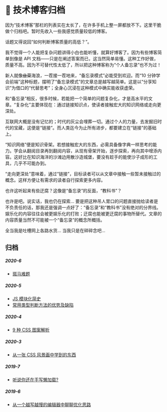 # 📝 技术博客归档

因为“技术博客”那栏的列表实在太长了，在许多手机上整一屏都放不下。这里干脆做个归档吧。暂时先收入一些我感觉质量较低的博客。

话题又得说回“如何判断博客质量的高低？”。

我不觉得一个人能把复杂问题讲得小白也能听懂，就算好博客了。因为有些博客简单到像是 API 文档——只是在阐述答案而已，这当然简单易懂。这种工作好做，质量不高。因为不可替代性太低了，所以把这种博客称为“个人备忘录”也不为过！

新人就像<del>韭菜</del>海浪，一茬接一茬地来，“备忘录模式”必能受到欢迎。而“10 分钟学会前端”这种标题，摆明了“备忘录模式”的文章总是越写越简单。这是以“分享知识”为借口的“代替思考”；全身心沉浸在这种模式中确实能收获虚荣。

和“备忘录”相反，很多时候，若能把一个简单的问题复杂化，才是高水平的文章。“复杂化”主要体现在：通过链接知识点，使读者接触宏大的知识网络或走向更深处。

互联网大概是没有记忆的；时代的灰尘会埋葬一切。通过个人的力量，去发掘旧时代的宝藏，这便是“链接”。而人类迄今为止所有进步，都要建立在“链接”的基础上。

“知识网络”便是知识骨架。若想接触宏大的东西，必需具备像字典一样思考的能力。学会从翻阅目录再到翻阅内容，从现有骨架开始，逐步探索，再向其中增添内容。这好比在知识海洋的沙滩边用散沙造城堡，要没有趁手的能使沙子成形的工具，几乎不可能办到。

“走向更深处”意味着，通过“链接”，目标读者可以从文章中接触一些暂未接触过的概念。这样方便让有需求的读者自行探索更多内容。

也许这听起来有些迂腐？这像是“备忘录”的反面，“教科书”？

也许是吧。说实话，我也仍在探索... 要是把这种吊人胃口的问题直接抛给读者是不负责任的话，那我还是强调一点好了：“备忘录”和“教科书”没有绝对的分界线。娱乐化的内容往往会被更娱乐化的打败；迂腐也能被更迂腐的事物所替代。文章的内容质量当然不可能被一个“备忘录”的概念所概括。

全当我是吐槽网上各路水货... 当我只是在碎碎念吧...

## 归档

##### 2020-6

- [斑马难题](/articles/fold/2020-6/zebra-puzzle.html)

##### 2020-5

- [JS 模块化简史](/articles/fold/2020-5/js-module-history.html)
- [常用类型判断方法的优势及缺陷](/articles/fold/2020-5/type-check.html)

##### 2020-4

- [9 种 CSS 图案解析](/articles/fold/2020-4/9-css-chart.html)

##### 2020-3

- [从一张 CSS 风景画中学到的东西](/articles/learn-from-an-evening-in-southwold.html)

##### 2019-7

- [听说你还在手写懒加载?](/articles/fold/2019-7/chrome-image-lazyload.html)

##### 2019-6

- [从一个越写越慢的编辑器中聊聊优化思路](/articles/fold/2019-6/teditor.html)

